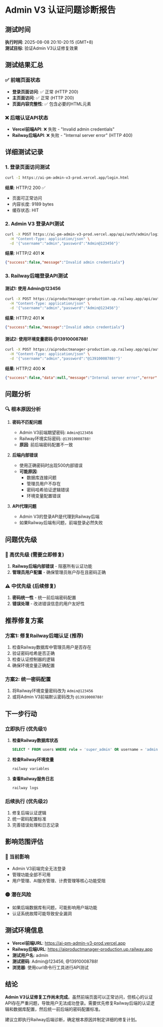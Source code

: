 # Admin V3 认证问题诊断报告

## 测试时间
**执行时间**: 2025-08-08 20:10-20:15 (GMT+8)  
**测试目标**: 验证Admin V3认证修复效果

## 测试结果汇总

### ✅ 前端页面状态
- **登录页面访问**: ✅ 正常 (HTTP 200)
- **主页面访问**: ✅ 正常 (HTTP 200)
- **页面内容完整性**: ✅ 包含必要的HTML元素

### ❌ 后端认证API状态
- **Vercel前端API**: ❌ 失败 - "Invalid admin credentials"
- **Railway后端API**: ❌ 失败 - "Internal server error" (HTTP 400)

## 详细测试记录

### 1. 登录页面访问测试
```bash
curl -I https://ai-pm-admin-v3-prod.vercel.app/login.html
```
**结果**: HTTP/2 200 ✅
- 页面可正常访问
- 内容长度: 9189 bytes
- 缓存状态: HIT

### 2. Admin V3 登录API测试
```bash
curl -X POST https://ai-pm-admin-v3-prod.vercel.app/api/auth/admin/login \
  -H "Content-Type: application/json" \
  -d '{"username":"admin","password":"Admin@123456"}'
```
**结果**: HTTP/2 401 ❌
```json
{"success":false,"message":"Invalid admin credentials"}
```

### 3. Railway后端登录API测试

#### 测试1: 使用 Admin@123456
```bash
curl -X POST https://aiproductmanager-production.up.railway.app/api/auth/admin/login \
  -H "Content-Type: application/json" \
  -d '{"username":"admin","password":"Admin@123456"}'
```
**结果**: HTTP/2 401 ❌
```json
{"success":false,"message":"Invalid admin credentials"}
```

#### 测试2: 使用环境变量密码 @13910008788!
```bash
curl -X POST https://aiproductmanager-production.up.railway.app/api/auth/admin/login \
  -H "Content-Type: application/json" \
  -d '{"username":"admin","password":"@13910008788!"}'
```
**结果**: HTTP/2 400 ❌
```json
{"success":false,"data":null,"message":"Internal server error","error":{"code":500,"message":"Internal server error"}}
```

## 问题分析

### 🔍 根本原因分析

1. **密码不匹配问题**
   - Admin V3前端期望密码: `Admin@123456`
   - Railway环境实际密码: `@13910008788!`
   - **原因**: 前后端密码配置不一致

2. **后端内部错误**
   - 使用正确密码时出现500内部错误
   - **可能原因**: 
     - 数据库连接问题
     - 管理员用户不存在
     - 密码哈希验证逻辑错误
     - 环境变量配置错误

3. **API代理问题**
   - Admin V3的登录API是代理到Railway后端
   - 如果Railway后端有问题，前端登录必然失败

## 问题优先级

### 🚨 高优先级 (需要立即修复)
1. **Railway后端内部错误** - 阻塞所有认证功能
2. **管理员用户配置** - 确保管理员账户存在且密码正确

### ⚠️ 中优先级 (后续修复)
1. **密码统一性** - 统一前后端密码配置
2. **错误处理** - 改进错误信息的用户友好性

## 推荐修复方案

### 方案1: 修复Railway后端认证 (推荐)
1. 检查Railway数据库中管理员用户是否存在
2. 验证密码哈希是否正确
3. 检查认证控制器的逻辑
4. 确保环境变量正确配置

### 方案2: 统一密码配置
1. 将Railway环境变量密码改为 `Admin@123456`
2. 或将Admin V3前端默认密码改为 `@13910008788!`

## 下一步行动

### 立即执行 (优先级1)
1. **检查Railway数据库状态**
   ```sql
   SELECT * FROM users WHERE role = 'super_admin' OR username = 'admin';
   ```

2. **检查Railway环境变量**
   ```bash
   railway variables
   ```

3. **查看Railway服务日志**
   ```bash
   railway logs
   ```

### 后续执行 (优先级2)
1. 修复后端认证逻辑
2. 统一密码配置标准
3. 完善错误处理和日志记录

## 影响范围评估

### 🔴 当前影响
- Admin V3前端完全无法登录
- 管理功能全部不可用
- 用户管理、AI服务管理、计费管理等核心功能受阻

### 🟡 潜在风险
- 如果后端数据库有问题，可能影响用户端功能
- 认证系统故障可能导致安全漏洞

## 测试环境信息

- **Vercel前端URL**: https://ai-pm-admin-v3-prod.vercel.app
- **Railway后端URL**: https://aiproductmanager-production.up.railway.app  
- **测试用户名**: admin
- **测试密码**: Admin@123456, @13910008788!
- **浏览器**: 使用curl命令行工具进行API测试

## 结论

**Admin V3认证修复工作尚未完成**。虽然前端页面可以正常访问，但核心的认证API存在严重问题，导致用户无法成功登录。需要优先修复Railway后端的认证逻辑和数据库配置，然后统一前后端的密码配置标准。

建议立即执行Railway后端诊断，确定根本原因并制定详细的修复计划。